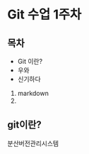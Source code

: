 Git 수업 1주차
================

목차
---------------

- Git 이란?
- 우와
- 신기하다

1. markdown
2. 

git이란?
------
분산버전관리시스템